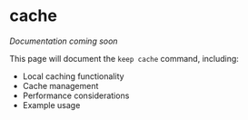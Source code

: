 # cache

*Documentation coming soon*

This page will document the `keep cache` command, including:

- Local caching functionality
- Cache management
- Performance considerations
- Example usage